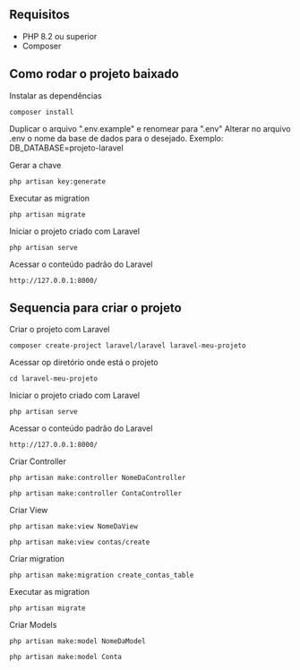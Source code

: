 ## Requisitos

* PHP 8.2 ou superior
* Composer

## Como rodar o projeto baixado
Instalar as dependências 
```
composer install
```

Duplicar o arquivo ".env.example" e renomear para ".env"
Alterar no arquivo .env o nome da base de dados para o desejado. Exemplo: DB_DATABASE=projeto-laravel

Gerar a chave
```
php artisan key:generate
```

Executar as migration
```
php artisan migrate
```

Iniciar o projeto criado com Laravel
```
php artisan serve
```

Acessar o conteúdo padrão do Laravel
```
http://127.0.0.1:8000/
```

## Sequencia para criar o projeto
Criar o projeto com Laravel
```
composer create-project laravel/laravel laravel-meu-projeto
```

Acessar op diretório onde está o projeto
```
cd laravel-meu-projeto
```

Iniciar o projeto criado com Laravel
```
php artisan serve
```

Acessar o conteúdo padrão do Laravel
```
http://127.0.0.1:8000/
```

Criar Controller
```
php artisan make:controller NomeDaController
```
```
php artisan make:controller ContaController
```

Criar View
```
php artisan make:view NomeDaView
```
```
php artisan make:view contas/create
```

Criar migration
```
php artisan make:migration create_contas_table
```

Executar as migration
```
php artisan migrate
```

Criar Models
```
php artisan make:model NomeDaModel
```
```
php artisan make:model Conta
```
